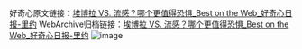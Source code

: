 好奇心原文链接：[埃博拉 VS. 流感？哪个更值得恐惧_Best on the Web_好奇心日报-里约](https://www.qdaily.com/articles/2911.html)
WebArchive归档链接：[埃博拉 VS. 流感？哪个更值得恐惧_Best on the Web_好奇心日报-里约](http://web.archive.org/web/20190623151649/https://www.qdaily.com/articles/2911.html)
![image](http://ww3.sinaimg.cn/large/007d5XDply1g3v6rs1g9cj30u02dmh8c)